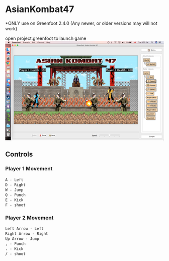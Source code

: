 # AsianKombat47

*ONLY use on Greenfoot 2.4.0 (Any newer, or older versions may will not work)

open project.greenfoot to launch game
![Alt text](game_screenshot.png?raw=true "AsianKombat47")

## Controls

### Player 1 Movement
```
A - Left
D - Right
W - Jump
Q - Punch
E - Kick
F - shoot
```

### Player 2 Movement
```
Left Arrow - Left
Right Arrow - Right
Up Arrow - Jump
, - Punch
. - Kick
/ - shoot
```
